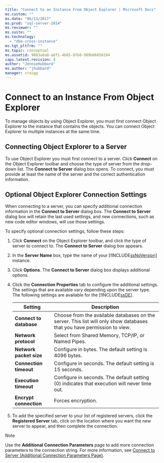 ```yaml
---
title: "Connect to an Instance From Object Explorer | Microsoft Docs"
ms.custom: ""
ms.date: "06/13/2017"
ms.prod: "sql-server-2014"
ms.reviewer: ""
ms.suite: ""
ms.technology: 
  - "dbe-cross-instance"
ms.tgt_pltfrm: ""
ms.topic: conceptual
ms.assetid: 9803a8a0-a8f1-4b65-87b8-989b06850194
caps.latest.revision: 4
author: "JennieHubbard"
ms.author: "jhubbard"
manager: craigg
---
```

# Connect to an Instance From Object Explorer
  To manage objects by using Object Explorer, you must first connect Object Explorer to the instance that contains the objects. You can connect Object Explorer to multiple instances at the same time.  
  
## Connecting Object Explorer to a Server  
 To use Object Explorer you must first connect to a server. Click **Connect** on the Object Explorer toolbar and choose the type of server from the drop-down list. The **Connect to Server** dialog box opens. To connect, you must provide at least the name of the server and the correct authentication information.  
  
## Optional Object Explorer Connection Settings  
 When connecting to a server, you can specify additional connection information in the **Connect to Server** dialog box. The **Connect to Server** dialog box will retain the last used settings, and new connections, such as new code editor windows, will use those settings.  
  
 To specify optional connection settings, follow these steps:  
  
1.  Click **Connect** on the Object Explorer toolbar, and click the type of server to connect to. The **Connect to Server** dialog box appears.  
  
2.  In the **Server Name** box, type the name of your [!INCLUDE[ssNoVersion](../../includes/ssnoversion-md.md)] instance.  
  
3.  Click **Options**. The **Connect to Server** dialog box displays additional options.  
  
4.  Click the **Connection Properties** tab to configure the additional settings. The settings that are available vary depending upon the server type. The following settings are available for the [!INCLUDE[ssDE](../../includes/ssde-md.md)].  
  
    |Setting|Description|  
    |-------------|-----------------|  
    |**Connect to database**|Choose from the available databases on the server. This list will only show databases that you have permission to view.|  
    |**Network protocol**|Select from Shared Memory, TCP/IP, or Named Pipes.|  
    |**Network packet size**|Configure in bytes. The default setting is 4096 bytes.|  
    |**Connection timeout**|Configure in seconds. The default setting is 15 seconds.|  
    |**Execution timeout**|Configure in seconds. The default setting (0) indicates that execution will never time out.|  
    |**Encrypt connection**|Forces encryption.|  
  
5.  To add the specified server to your list of registered servers, click the **Registered Server** tab, click on the location where you want the new server to appear, and then complete the connection.  
  
> [!NOTE]  
>  Use the **Additional Connection Parameters** page to add more connection parameters to the connection string. For more information, see [Connect to Server &#40;Additional Connection Parameters Page&#41;](../../database-engine/connect-to-server-additional-connection-parameters-page.md).  
  
  